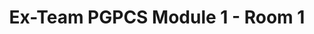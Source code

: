 ---
title: Ex-Team PGPCS Module 1 - Room 1
redirect_to: https://miro.com/app/board/uXjVP6yXFoo=/?share_link_id=492422114796
redirect_from: 
  - /PGPCSMiro-Module1-R1
  - /pgpcsmiro-module1-r1
---